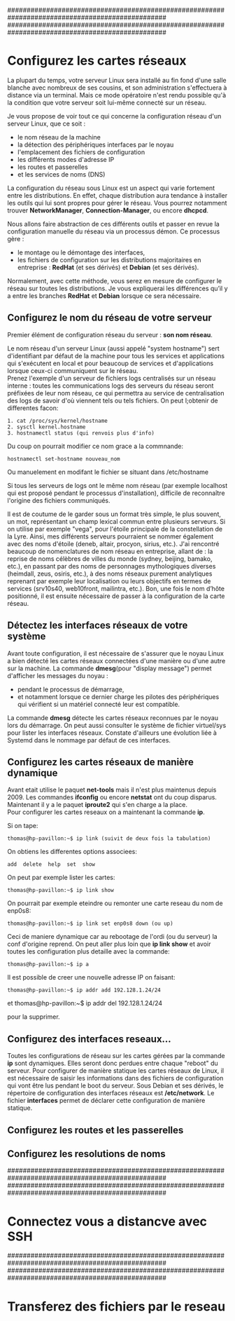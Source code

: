 #################################################################################################
#################################################################################################
# Configurez les cartes réseaux

La plupart du temps, votre serveur Linux sera installé au fin fond d'une salle blanche avec nombreux de ses cousins, et son administration s'effectuera à distance via un terminal. Mais ce mode opératoire n'est rendu possible qu'à la condition que votre serveur soit lui-même connecté sur un réseau.  

Je vous propose de voir tout ce qui concerne la configuration réseau d'un serveur Linux, que ce soit :

* le nom réseau de la machine
* la détection des périphériques interfaces par le noyau
* l'emplacement des fichiers de configuration
* les différents modes d'adresse IP
* les routes et passerelles
* et les services de noms (DNS)

La configuration du réseau sous Linux est un aspect qui varie fortement entre les distributions. En effet, chaque distribution aura tendance à installer les outils qui lui sont propres pour gérer le réseau. Vous pourrez notamment trouver **NetworkManager**, **Connection-Manager**, ou encore **dhcpcd**.  

Nous allons faire abstraction de ces différents outils et passer en revue la configuration manuelle du réseau via un processus démon. Ce processus gère :

* le montage ou le démontage des interfaces,
* les fichiers de configuration sur les distributions majoritaires en entreprise : **RedHat** (et ses dérivés) et **Debian** (et ses dérivés).

Normalement, avec cette méthode, vous serez en mesure de configurer le réseau sur toutes les distributions.
Je vous expliquerai les différences qu’il y a entre les branches **RedHat** et **Debian** lorsque ce sera nécessaire.

## Configurez le nom du réseau de votre serveur

Premier élément de configuration réseau du serveur : **son nom réseau**.  

Le nom réseau d'un serveur Linux (aussi appelé "system hostname") sert d'identifiant par défaut de la machine pour tous les services et applications qui s'exécutent en local et pour beaucoup de services et d'applications lorsque ceux-ci communiquent sur le réseau.  
Prenez l'exemple d'un serveur de fichiers logs centralisés sur un réseau interne : toutes les communications logs des serveurs du réseau seront préfixées de leur nom réseau, ce qui permettra au service de centralisation des logs de savoir d'où viennent tels ou tels fichiers. On peut l;obtenir de differentes facon:

    1. cat /proc/sys/kernel/hostname
    2. sysctl kernel.hostname
    3. hostnamectl status (qui renvois plus d'info)

Du coup on pourrait modifier ce nom grace a la commnande:

    hostnamectl set-hostname nouveau_nom

Ou manuelement en modifant le fichier se situant dans /etc/hostname  

Si tous les serveurs de logs ont le même nom réseau (par exemple localhost qui est proposé pendant le processus d'installation), difficile de reconnaître l'origine des fichiers communiqués.  

Il est de coutume de le garder sous un format très simple, le plus souvent, un mot, représentant un champ lexical commun entre plusieurs serveurs.
Si on utilise par exemple "vega", pour l'étoile principale de la constellation de la Lyre. Ainsi, mes différents serveurs pourraient se nommer également avec des noms d'étoile (deneb,  altair,  procyon,  sirius, etc.). 
J'ai rencontré beaucoup de nomenclatures de nom réseau en entreprise, allant de :
la reprise de noms célèbres de villes du monde (sydney,  beijing,  bamako, etc.),
en passant par des noms de personnages mythologiques diverses (heimdall,  zeus,  osiris, etc.),
à des noms réseaux purement analytiques reprenant par exemple leur localisation ou leurs objectifs en termes de services (srv10s40,  web10front,  mailintra, etc.).
Bon, une fois le nom d’hôte positionné, il est ensuite nécessaire de passer à la configuration de la carte réseau.

## Détectez les interfaces réseaux de votre système

Avant toute configuration, il est nécessaire de s'assurer que le noyau Linux a bien détecté les cartes réseaux connectées d'une manière ou d'une autre sur la machine.
La commande **dmesg**(pour "display message") permet d'afficher les messages du noyau :

* pendant le processus de démarrage,
* et notamment lorsque ce dernier charge les pilotes des périphériques qui vérifient si un matériel connecté leur est compatible.

La commande **dmesg** détecte les cartes réseaux reconnues par le noyau lors du démarrage.
On peut aussi consulter le système de fichier virtuel/sys pour lister les interfaces réseaux.
Constate d'ailleurs une évolution liée à Systemd dans le nommage par défaut de ces interfaces. 

## Configurez les cartes réseaux de manière dynamique

Avant etait utilise le paquet **net-tools** mais il n'est plus maintenus depuis 2009. Les commandes **ifconfig** ou encore **netstat** ont du coup disparus. Maintenant il y a le paquet **iproute2** qui s'en charge a la place.  
Pour configurer les cartes reseaux on a maintenant la commande **ip**.  

Si on tape:

    thomas@hp-pavillon:~$ ip link (suivit de deux fois la tabulation)

On obtiens les differentes options associees:

    add  delete  help  set  show

On peut par exemple lister les cartes:

    thomas@hp-pavillon:~$ ip link show

On pourrait par exemple eteindre ou remonter une carte reseau du nom de enp0s8:

    thomas@hp-pavillon:~$ ip link set enp0s8 down (ou up)

Ceci de maniere dynamique car au rebootage de l'ordi (ou du serveur) la conf d'origine reprend.
On peut aller plus loin que **ip link show** et avoir toutes les configuration plus detaille avec la commande:

    thomas@hp-pavillon:~$ ip a

Il est possible de creer une nouvelle adresse IP on faisant:

    thomas@hp-pavillon:~$ ip addr add 192.128.1.24/24
et
    thomas@hp-pavillon:~$ ip addr del 192.128.1.24/24

pour la supprimer.

## Configurez des interfaces reseaux...

Toutes les configurations de réseau sur les cartes gérées par la commande **ip** sont dynamiques. Elles seront donc perdues entre chaque "reboot" du serveur.
Pour configurer de manière statique les cartes réseaux de Linux, il est nécessaire de saisir les informations dans des fichiers de configuration qui vont être lus pendant le boot du serveur.
Sous Debian et ses dérivés, le répertoire de configuration des interfaces réseaux est **/etc/network**.
Le fichier **interfaces** permet de déclarer cette configuration de manière statique.

## Configurez les routes et les passerelles

## Configurez les resolutions de noms


#################################################################################################
#################################################################################################
# Connectez vous a distancve avec SSH


#################################################################################################
#################################################################################################
# Transferez des fichiers par le reseau